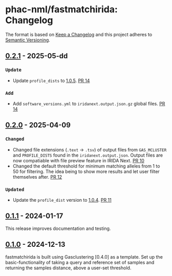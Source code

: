 # phac-nml/fastmatchirida: Changelog

The format is based on [Keep a Changelog](https://keepachangelog.com/en/1.0.0/)
and this project adheres to [Semantic Versioning](https://semver.org/spec/v2.0.0.html).

## [0.2.1] - 2025-05-dd

### `Update`

- Update `profile_dists` to [1.0.5](https://github.com/phac-nml/profile_dists/releases/tag/1.0.5). [PR 14](https://github.com/phac-nml/fastmatchirida/pull/14)

### `Add`

- Add `software_versions.yml` to `iridanext.output.json.gz` global files. [PR 14](https://github.com/phac-nml/fastmatchirida/pull/14)

## [0.2.0] - 2025-04-09

### `Changed`

- Changed file extensions (`.text` -> `.tsv`) of output files from `GAS_MCLUSTER` and `PROFILE_DISTS` found in the `iridanext.output.json`. Output files are now compatiable with file preview feature in IRIDA Next. [PR 10](https://github.com/phac-nml/fastmatchirida/pull/10)
- Changed the default threshold for minimum matching alleles from 1 to 50 for filtering. The idea being to show more results and let user filter themselves after. [PR 12](https://github.com/phac-nml/fastmatchirida/pull/12)

### `Updated`

- Update the `profile_dist` version to [1.0.4](https://github.com/phac-nml/profile_dists/releases/tag/1.0.4). [PR 11](https://github.com/phac-nml/fastmatchirida/pull/11)

## [0.1.1] - 2024-01-17

This release improves documentation and testing.

## [0.1.0] - 2024-12-13

fastmatchirida is built using Gasclustering [0.4.0] as a template. Set up the basic-functionality of taking a query and reference set of samples and returning the samples distance, above a user-set threshold.

[0.1.1]: https://github.com/phac-nml/fastmatchirida/releases/tag/0.1.1
[0.1.0]: https://github.com/phac-nml/fastmatchirida/releases/tag/0.1.0
[0.2.0]: https://github.com/phac-nml/fastmatchirida/releases/tag/0.2.0
[0.2.1]: https://github.com/phac-nml/fastmatchirida/releases/tag/0.2.1
